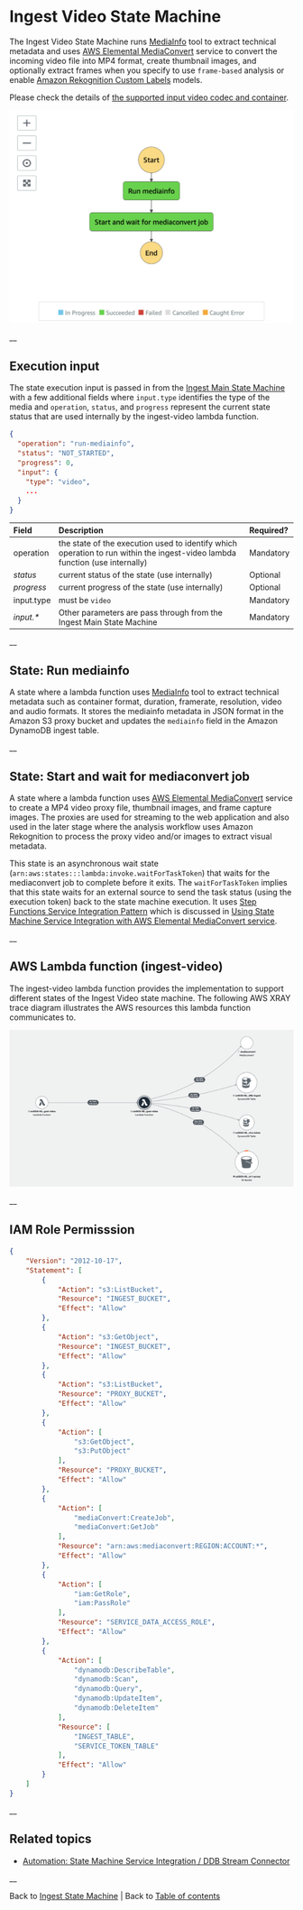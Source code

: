 # Ingest Video State Machine

The Ingest Video State Machine runs [MediaInfo](https://github.com/MediaArea/MediaInfo) tool to extract technical metadata and uses [AWS Elemental MediaConvert](https://aws.amazon.com/mediaconvert/) service to convert the incoming video file into MP4 format, create thumbnail images, and optionally extract frames when you specify to use ```frame-based``` analysis or enable [Amazon Rekognition Custom Labels](https://aws.amazon.com/rekognition/custom-labels-features/) models.

Please check the details of [the supported input video codec and container](https://docs.aws.amazon.com/mediaconvert/latest/ug/reference-codecs-containers-input.html#reference-codecs-containers-input-video).

![Ingest Video state machine](../../../../deployment/tutorials/images/ingest-video-state-machine.png)

__

## Execution input
The state execution input is passed in from the [Ingest Main State Machine](../main/README.md) with a few additional fields where ```input.type``` identifies the type of the media and ```operation```, ```status```, and ```progress``` represent the current state status that are used internally by the ingest-video lambda function.

```json
{
  "operation": "run-mediainfo",
  "status": "NOT_STARTED",
  "progress": 0,
  "input": {
    "type": "video",
    ...
  }
}
```

| Field | Description | Required? |
| :-----| :-----------| :---------|
| operation | the state of the execution used to identify which operation to run within the ingest-video lambda function (use internally) | Mandatory |
| _status_ | current status of the state (use internally) | Optional |
| _progress_ | current progress of the state (use internally) | Optional |
| input.type | must be ```video``` | Mandatory |
| _input.*_ | Other parameters are pass through from the Ingest Main State Machine | Mandatory |

__

## State: Run mediainfo
A state where a lambda function uses [MediaInfo](https://github.com/MediaArea/MediaInfo) tool to extract technical metadata such as container format, duration, framerate, resolution, video and audio formats. It stores the mediainfo metadata in JSON format in the Amazon S3 proxy bucket and updates the ```mediainfo``` field in the Amazon DynamoDB ingest table.

__

## State: Start and wait for mediaconvert job
A state where a lambda function uses [AWS Elemental MediaConvert](https://aws.amazon.com/mediaconvert/) service to create a MP4 video proxy file, thumbnail images, and frame capture images. The proxies are used for streaming to the web application and also used in the later stage where the analysis workflow uses Amazon Rekognition to process the proxy video and/or images to extract visual metadata.

This state is an asynchronous wait state (```arn:aws:states:::lambda:invoke.waitForTaskToken```) that waits for the mediaconvert job to complete before it exits. The ```waitForTaskToken``` implies that this state waits for an external source to send the task status (using the execution token) back to the state machine execution. It uses [Step Functions Service Integration Pattern](https://docs.aws.amazon.com/step-functions/latest/dg/connect-to-resource.html) which is discussed in [Using State Machine Service Integration with AWS Elemental MediaConvert service](../automation/README.md#state-machine-service-integration).

__

## AWS Lambda function (ingest-video)
The ingest-video lambda function provides the implementation to support different states of the Ingest Video state machine. The following AWS XRAY trace diagram illustrates the AWS resources this lambda function communicates to.

![Ingest Video Lambda function](../../../../deployment/tutorials/images/ingest-video-lambda.png)

__

## IAM Role Permisssion

```json
{
    "Version": "2012-10-17",
    "Statement": [
        {
            "Action": "s3:ListBucket",
            "Resource": "INGEST_BUCKET",
            "Effect": "Allow"
        },
        {
            "Action": "s3:GetObject",
            "Resource": "INGEST_BUCKET",
            "Effect": "Allow"
        },
        {
            "Action": "s3:ListBucket",
            "Resource": "PROXY_BUCKET",
            "Effect": "Allow"
        },
        {
            "Action": [
                "s3:GetObject",
                "s3:PutObject"
            ],
            "Resource": "PROXY_BUCKET",
            "Effect": "Allow"
        },
        {
            "Action": [
                "mediaConvert:CreateJob",
                "mediaConvert:GetJob"
            ],
            "Resource": "arn:aws:mediaconvert:REGION:ACCOUNT:*",
            "Effect": "Allow"
        },
        {
            "Action": [
                "iam:GetRole",
                "iam:PassRole"
            ],
            "Resource": "SERVICE_DATA_ACCESS_ROLE",
            "Effect": "Allow"
        },
        {
            "Action": [
                "dynamodb:DescribeTable",
                "dynamodb:Scan",
                "dynamodb:Query",
                "dynamodb:UpdateItem",
                "dynamodb:DeleteItem"
            ],
            "Resource": [
                "INGEST_TABLE",
                "SERVICE_TOKEN_TABLE"
            ],
            "Effect": "Allow"
        }
    ]
}
```

__

## Related topics
* [Automation: State Machine Service Integration / DDB Stream Connector](../automation/README.md)

__

Back to [Ingest State Machine](../main/README.md) | Back to [Table of contents](../../../../README.md#table-of-contents)
